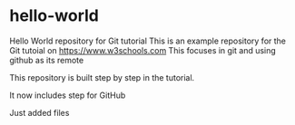 # hello-world

Hello World repository for Git tutorial
This is an example repository for the Git tutoial on https://www.w3schools.com
This focuses in git and using github as its remote

This repository is built step by step in the tutorial.

It now includes step for GitHub

Just added files
